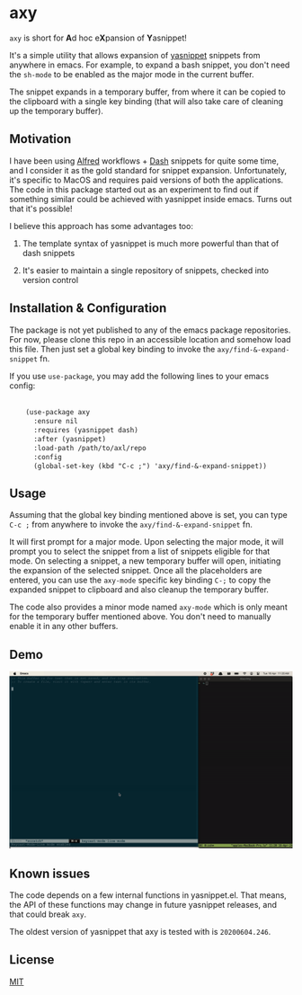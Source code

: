 axy
===

`axy` is short for **A**d hoc e**X**pansion of **Y**asnippet!

It's a simple utility that allows expansion of
[yasnippet](https://github.com/joaotavora/yasnippet) snippets from
anywhere in emacs. For example, to expand a bash snippet, you don't
need the `sh-mode` to be enabled as the major mode in the current
buffer.

The snippet expands in a temporary buffer, from where it can be copied
to the clipboard with a single key binding (that will also take care of
cleaning up the temporary buffer).


Motivation
----------

I have been using [Alfred](https://www.alfredapp.com/) workflows +
[Dash](https://kapeli.com/dash) snippets for quite some time, and I
consider it as the gold standard for snippet expansion. Unfortunately,
it's specific to MacOS and requires paid versions of both the
applications. The code in this package started out as an experiment to
find out if something similar could be achieved with yasnippet inside
emacs. Turns out that it's possible!

I believe this approach has some advantages too:

1. The template syntax of yasnippet is much more powerful than that of
   dash snippets

2. It's easier to maintain a single repository of snippets, checked
   into version control


Installation & Configuration
----------------------------

The package is not yet published to any of the emacs package
repositories. For now, please clone this repo in an accessible
location and somehow load this file. Then just set a global key
binding to invoke the `axy/find-&-expand-snippet` fn.

If you use `use-package`, you may add the following lines to your
emacs config:

``` emacs-lisp

    (use-package axy
      :ensure nil
      :requires (yasnippet dash)
      :after (yasnippet)
      :load-path /path/to/axl/repo
      :config
      (global-set-key (kbd "C-c ;") 'axy/find-&-expand-snippet))
```


Usage
-----

Assuming that the global key binding mentioned above is set, you can
type `C-c ;` from anywhere to invoke the `axy/find-&-expand-snippet`
fn.

It will first prompt for a major mode. Upon selecting the major mode,
it will prompt you to select the snippet from a list of snippets
eligible for that mode. On selecting a snippet, a new temporary buffer
will open, initiating the expansion of the selected snippet. Once all
the placeholders are entered, you can use the `axy-mode` specific
key binding `C-;` to copy the expanded snippet to clipboard and also
cleanup the temporary buffer.

The code also provides a minor mode named `axy-mode` which is only
meant for the temporary buffer mentioned above. You don't need to
manually enable it in any other buffers.


Demo
----

![axy](./demo.gif?raw=true)


Known issues
------------

The code depends on a few internal functions in yasnippet.el. That
means, the API of these functions may change in future yasnippet
releases, and that could break `axy`.

The oldest version of yasnippet that axy is tested with is
`20200604.246`.


License
-------

[MIT](LICENSE)

